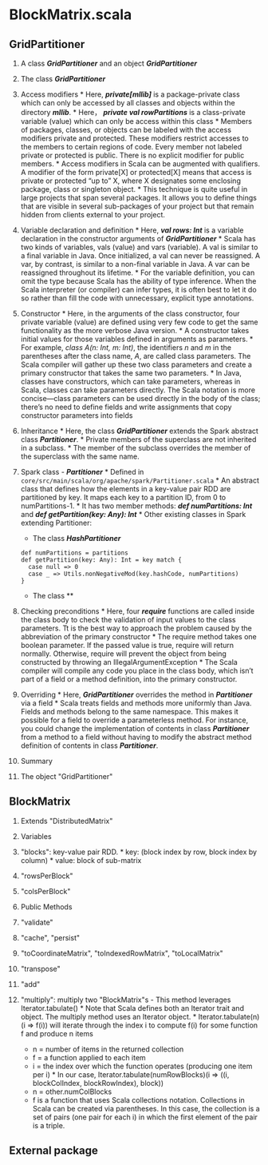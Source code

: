 BlockMatrix.scala
==================

GridPartitioner
---------------

1. A class ***GridPartitioner*** and an object ***GridPartitioner***

2. The class ***GridPartitioner***

  1. Access modifiers
    * Here, ***private[mllib]*** is a package-private class which can only be accessed by all classes and objects within the directory ***mllib***.
	* Here， ***private val rowPartitions*** is a class-private variable (value) which can only be access within this class
	* Members of packages, classes, or objects can be labeled with the access modifiers private and protected. These modifiers restrict accesses to the members to certain regions of code. Every member not labeled private or protected is public. There is no explicit modifier for public members.
	* Access modifiers in Scala can be augmented with qualifiers. A modifier of the form private[X] or protected[X] means that access is private or protected “up to” X, where X designates some enclosing package, class or singleton object.
	* This technique is quite useful in large projects that span several packages. It allows you to define things that are visible in several sub-packages of your project but that remain hidden from clients external to your project.
	
  2. Variable declaration and definition
    * Here, ***val rows: Int*** is a variable declaration in the constructor arguments of ***GridPartitioner***
	* Scala has two kinds of variables, vals (value) and vars (variable). A val is similar to a final variable in Java. Once initialized, a val can never be reassigned. A var, by contrast, is similar to a non-final variable in Java. A var can be reassigned throughout its lifetime.
	* For the variable definition, you can omit the type because Scala has the ability of type inference. When the Scala interpreter (or compiler) can infer types, it is often best to let it do so rather than fill the code with unnecessary, explicit type annotations.
	
  3. Constructor
	* Here, in the arguments of the class constructor, four private variable (value) are defined using very few code to get the same functionality as the more verbose Java version.
	* A constructor takes initial values for those variables defined in arguments as parameters.
	* For example, *class A(n: Int, m: Int)*, the identifiers *n* and *m* in the parentheses after the class name, *A*, are called class parameters. The Scala compiler will gather up these two class parameters and create a primary constructor that takes the same two parameters.
	* In Java, classes have constructors, which can take parameters, whereas in Scala, classes can take parameters directly. The Scala notation is more concise—class parameters can be used directly in the body of the class; there’s no need to define fields and write assignments that copy constructor parameters into fields
  
  4. Inheritance
    * Here, the class ***GridPartitioner*** extends the Spark abstract class ***Partitioner***.
	* Private members of the superclass are not inherited in a subclass.
	* The member of the subclass overrides the member of the superclass with the same name.
  
  5. Spark class - ***Partitioner***
    * Defined in `core/src/main/scala/org/apache/spark/Partitioner.scala`
    * An abstract class that defines how the elements in a key-value pair RDD are partitioned by key. It maps each key to a partition ID, from 0 to numPartitions-1.
    * It has two member methods: ***def numPartitions: Int*** and ***def getPartition(key: Any): Int***
    * Other existing classes in Spark extending Partitioner:
      - The class ***HashPartitioner***
      ```
      def numPartitions = partitions
      def getPartition(key: Any): Int = key match {
        case null => 0
        case _ => Utils.nonNegativeMod(key.hashCode, numPartitions) 
      }
      ```
      - The class **

  6. Checking preconditions
    * Here, four ***require*** functions are called inside the class body to check the validation of input values to the class parameters. Tt is the best way to approach the problem caused by the abbreviation of the primary constructor
    * The require method takes one boolean parameter. If the passed value is true, require will return normally. Otherwise, require will prevent the object from being constructed by throwing an IllegalArgumentException
    * The Scala compiler will compile any code you place in the class body, which isn’t part of a field or a method definition, into the primary constructor.
	
  7. Overriding
    * Here, ***GridPartitioner*** overrides the method in ***Partitioner*** via a field
	* Scala treats fields and methods more uniformly than Java. Fields and methods belong to the same namespace. This makes it possible for a field to override a parameterless method. For instance, you could change the implementation of contents in class ***Partitioner*** from a method to a field without having to modify the abstract method definition of contents in class ***Partitioner***.
	
  100. Summary

3. The object "GridPartitioner"

BlockMatrix
-----------

1. Extends "DistributedMatrix"
  
2. Variables
  1. "blocks": key-value pair RDD.
    * key: (block index by row, block index by column)
    * value: block of sub-matrix
  2. "rowsPerBlock"
  3. "colsPerBlock"
	
3. Public Methods
  1. "validate"
  2. "cache", "persist"
  3. "toCoordinateMatrix", "toIndexedRowMatrix", "toLocalMatrix"
  4. "transpose"
  5. "add"
  6. "multiply": multiply two "BlockMatrix"s - This method leverages Iterator.tabulate()
    * Note that Scala defines both an Iterator trait and object. The multiply method uses an Iterator object. 
    * Iterator.tabulate(n)(i => f(i)) will iterate through the index i to compute f(i) for some function f and produce n items
      - n = number of items in the returned collection
      - f = a function applied to each item
      - i = the index over which the function operates (producing one item per i)
    * In our case, Iterator.tabulate(numRowBlocks)(i => ((i, blockColIndex, blockRowIndex), block))
      - n = other.numColBlocks
      - f is a function that uses Scala collections notation. Collections in Scala can be created via parentheses. In this case, the collection is a set of pairs (one pair for each i) in which the first element of the pair is a triple. 

External package
----------------
